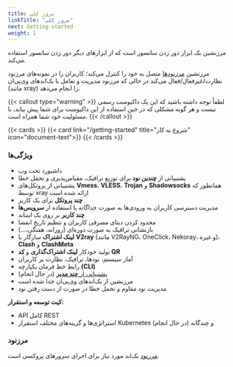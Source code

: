 ```yaml
---
title: مرور کلی
linkTitle: "مرور کلی"
next: Getting-started
weight: 1
---
```


مرزنشین یک ابزار دور زدن سانسور است که از ابزارهای دیگر دور زدن سانسور استفاده می‌کند.

مرزنشین [مرزنودها](https://github.com/marzneshin/marznode) متصل به خود را کنترل می‌کند؛ کاربران را در نمونه‌های مرزنود نظارت/غیرفعال/فعال می‌کند در حالی که مرزنود مدیریت و تعامل با بک‌اندهای وی‌پی‌ان (مانند xray) را انجام می‌دهد.

{{< callout type="warning" >}}
   لطفاً توجه داشته باشید که این یک داکیومنت رسمی نیست و هر گونه مشکلی که در حین استفاده از این داکیومنت برای شما پیش بیاید، با مسئولیت خود شما همراه است.
{{< /callout >}}

{{< cards >}}
  {{< card link="/getting-started" title="شروع به کار" icon="document-text">}}
{{< /cards >}}

### ویژگی‌ها

- داشبورد تحت وب
- پشتیبانی از **چندین نود** برای توزیع ترافیک، مقیاس‌پذیری و تحمل خطا
- پشتیبانی از پروتکل‌های **Vmess**، **VLESS**، **Trojan** و **Shadowsocks** همانطور که توسط xray ارائه شده است
- **چند پروتکل** برای یک کاربر
- مدیریت دسترسی کاربران به ورودی‌ها به صورت جداگانه با استفاده از **سرویس‌ها**
- **چند کاربر** بر روی یک اینباند
- محدود کردن دیتای مصرفی کاربران و تنظیم تاریخ انقضا
- بازنشانی ترافیک به صورت دوره‌ای (روزانه، هفتگی،...)
- **لینک اشتراک** سازگار با **V2ray** (مانند V2RayNG، OneClick، Nekoray، و غیره)، **Clash** و **ClashMeta**
- تولید خودکار **لینک اشتراک‌گذاری** و **کد QR**
- آمار سیستم، نودها، ترافیک، نظارت بر کاربران
- رابط خط فرمان یکپارچه **(CLI)**
- [پشتیبانی از **چند مدیر**](https://github.com/marzneshin/marzneshin/issues/73) (در حال انجام)
- مرزنشین از بک‌اندهای وی‌پی‌ان جدا شده است
- مدیریت نود مقاوم و تحمل خطا در صورت از دست رفتن نود

**کیت توسعه و استقرار:**

- API کامل REST
- استراتژی‌ها و گزینه‌های مختلف استقرار Kubernetes و چندگانه (در حال انجام)

### مرزنود

[مرزنود](https://github.com/marzneshin/marznode) بک‌اند مورد نیاز برای اجرای سرورهای پروکسی است.
